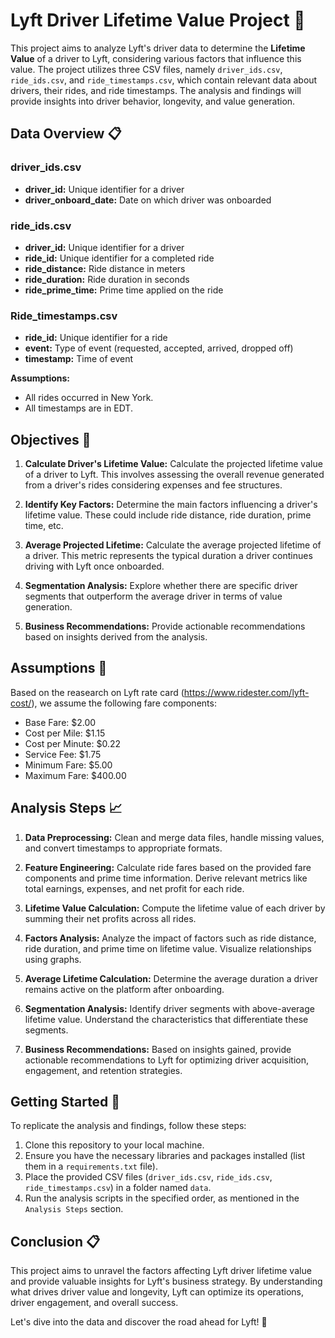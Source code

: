 # Lyft Driver Lifetime Value Project :car: 

This project aims to analyze Lyft's driver data to determine the **Lifetime Value** of a driver to Lyft, considering various factors that influence this value. The project utilizes three CSV files, namely `driver_ids.csv`, `ride_ids.csv`, and `ride_timestamps.csv`, which contain relevant data about drivers, their rides, and ride timestamps. The analysis and findings will provide insights into driver behavior, longevity, and value generation.

## Data Overview :clipboard:

### driver_ids.csv
- **driver_id:** Unique identifier for a driver
- **driver_onboard_date:** Date on which driver was onboarded

### ride_ids.csv
- **driver_id:** Unique identifier for a driver
- **ride_id:** Unique identifier for a completed ride
- **ride_distance:** Ride distance in meters
- **ride_duration:** Ride duration in seconds
- **ride_prime_time:** Prime time applied on the ride

### Ride_timestamps.csv
- **ride_id:** Unique identifier for a ride
- **event:** Type of event (requested, accepted, arrived, dropped off)
- **timestamp:** Time of event

**Assumptions:**
- All rides occurred in New York.
- All timestamps are in EDT.

## Objectives :dart:

1. **Calculate Driver's Lifetime Value:** Calculate the projected lifetime value of a driver to Lyft. This involves assessing the overall revenue generated from a driver's rides considering expenses and fee structures.

2. **Identify Key Factors:** Determine the main factors influencing a driver's lifetime value. These could include ride distance, ride duration, prime time, etc.

3. **Average Projected Lifetime:** Calculate the average projected lifetime of a driver. This metric represents the typical duration a driver continues driving with Lyft once onboarded.

4. **Segmentation Analysis:** Explore whether there are specific driver segments that outperform the average driver in terms of value generation.

5. **Business Recommendations:** Provide actionable recommendations based on insights derived from the analysis.

## Assumptions :page_facing_up:

Based on the reasearch on Lyft rate card (https://www.ridester.com/lyft-cost/), we assume the following fare components:
- Base Fare: $2.00
- Cost per Mile: $1.15
- Cost per Minute: $0.22
- Service Fee: $1.75
- Minimum Fare: $5.00
- Maximum Fare: $400.00

## Analysis Steps :chart_with_upwards_trend:

1. **Data Preprocessing:** Clean and merge data files, handle missing values, and convert timestamps to appropriate formats.

2. **Feature Engineering:** Calculate ride fares based on the provided fare components and prime time information. Derive relevant metrics like total earnings, expenses, and net profit for each ride.

3. **Lifetime Value Calculation:** Compute the lifetime value of each driver by summing their net profits across all rides.

4. **Factors Analysis:** Analyze the impact of factors such as ride distance, ride duration, and prime time on lifetime value. Visualize relationships using graphs.

5. **Average Lifetime Calculation:** Determine the average duration a driver remains active on the platform after onboarding.

6. **Segmentation Analysis:** Identify driver segments with above-average lifetime value. Understand the characteristics that differentiate these segments.

7. **Business Recommendations:** Based on insights gained, provide actionable recommendations to Lyft for optimizing driver acquisition, engagement, and retention strategies.

## Getting Started :rocket:

To replicate the analysis and findings, follow these steps:

1. Clone this repository to your local machine.
2. Ensure you have the necessary libraries and packages installed (list them in a `requirements.txt` file).
3. Place the provided CSV files (`driver_ids.csv`, `ride_ids.csv`, `ride_timestamps.csv`) in a folder named `data`.
4. Run the analysis scripts in the specified order, as mentioned in the `Analysis Steps` section.

## Conclusion :clipboard:

This project aims to unravel the factors affecting Lyft driver lifetime value and provide valuable insights for Lyft's business strategy. By understanding what drives driver value and longevity, Lyft can optimize its operations, driver engagement, and overall success. 

Let's dive into the data and discover the road ahead for Lyft! :car:

